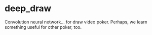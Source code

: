 # deep_draw
Convolution neural network... for draw video poker. Perhaps, we learn something useful for other poker, too.
